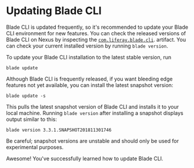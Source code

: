 # Updating Blade CLI [](id=updating-blade-cli)

Blade CLI is updated frequently, so it's recommended to update your Blade CLI
environment for new features. You can check the released versions of Blade CLI
on Nexus by inspecting the
[`com.liferay.blade.cli`](https://repository-cdn.liferay.com/nexus/content/repositories/liferay-public-releases/com/liferay/blade/com.liferay.blade.cli/).
artifact. You can check your current installed version by running `blade
version`.

To update your Blade CLI installation to the latest stable version, run

    blade update

Although Blade CLI is frequently released, if you want bleeding edge features
not yet available, you can install the latest snapshot version:

    blade update -s

This pulls the latest snapshot version of Blade CLI and installs it to your
local machine. Running `blade version` after installing a snapshot displays
output similar to this:

    blade version 3.3.1.SNAPSHOT201811301746

Be careful; snapshot versions are unstable and should only be used for
experimental purposes.

Awesome! You've successfully learned how to update Blade CLI.
